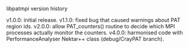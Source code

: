 libpatmpi version history

v1.0.0: initial release.
v1.1.0: fixed bug that caused warnings about PAT region ids.
v2.0.0: allow PAT_counters() routine to decide which MPI processes actually monitor the counters.
v4.0.0: harmonised code with PerformanceAnalyser Nektar++ class (debug/CrayPAT branch).
